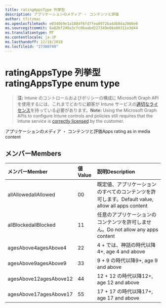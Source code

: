 ```yaml
---
title: ratingAppsType 列挙型
description: アプリケーションのメディア ・ コンテンツと評価
author: tfitzmac
ms.openlocfilehash: e0340b9e1a188df6fd7fea0972ba4db8da2060e0
ms.sourcegitcommit: 6a82bf240a3cfc0baabd227349e08a08311e3d44
ms.translationtype: MT
ms.contentlocale: ja-JP
ms.lasthandoff: 12/18/2018
ms.locfileid: "27360740"
---
```

# <a name="ratingappstype-enum-type"></a><span data-ttu-id="53f13-103">ratingAppsType 列挙型</span><span class="sxs-lookup"><span data-stu-id="53f13-103">ratingAppsType enum type</span></span>

> <span data-ttu-id="53f13-104">**注:** Intune のコントロールおよびポリシーの構成に Microsoft Graph API を使用するには、これまでどおりに顧客が Intune サービスの[適切なライセンス](https://go.microsoft.com/fwlink/?linkid=839381)を持っている必要があります。</span><span class="sxs-lookup"><span data-stu-id="53f13-104">**Note:** Using the Microsoft Graph APIs to configure Intune controls and policies still requires that the Intune service is [correctly licensed](https://go.microsoft.com/fwlink/?linkid=839381) by the customer.</span></span>

<span data-ttu-id="53f13-105">アプリケーションのメディア ・ コンテンツと評価</span><span class="sxs-lookup"><span data-stu-id="53f13-105">Apps rating as in media content</span></span>
## <a name="members"></a><span data-ttu-id="53f13-106">メンバー</span><span class="sxs-lookup"><span data-stu-id="53f13-106">Members</span></span>
|<span data-ttu-id="53f13-107">メンバー</span><span class="sxs-lookup"><span data-stu-id="53f13-107">Member</span></span>|<span data-ttu-id="53f13-108">値</span><span class="sxs-lookup"><span data-stu-id="53f13-108">Value</span></span>|<span data-ttu-id="53f13-109">説明</span><span class="sxs-lookup"><span data-stu-id="53f13-109">Description</span></span>|
|:---|:---|:---|
|<span data-ttu-id="53f13-110">allAllowed</span><span class="sxs-lookup"><span data-stu-id="53f13-110">allAllowed</span></span>|<span data-ttu-id="53f13-111">0</span><span class="sxs-lookup"><span data-stu-id="53f13-111">0</span></span>|<span data-ttu-id="53f13-112">既定値、アプリケーションのすべてのコンテンツを許可します。</span><span class="sxs-lookup"><span data-stu-id="53f13-112">Default value, allow all apps content</span></span>|
|<span data-ttu-id="53f13-113">allBlocked</span><span class="sxs-lookup"><span data-stu-id="53f13-113">allBlocked</span></span>|<span data-ttu-id="53f13-114">1</span><span class="sxs-lookup"><span data-stu-id="53f13-114">1</span></span>|<span data-ttu-id="53f13-115">任意のアプリケーションのコンテンツを許可しません。</span><span class="sxs-lookup"><span data-stu-id="53f13-115">Do not allow any apps content</span></span>|
|<span data-ttu-id="53f13-116">agesAbove4</span><span class="sxs-lookup"><span data-stu-id="53f13-116">agesAbove4</span></span>|<span data-ttu-id="53f13-117">2</span><span class="sxs-lookup"><span data-stu-id="53f13-117">2</span></span>|<span data-ttu-id="53f13-118">4 + では、神話の時代以降</span><span class="sxs-lookup"><span data-stu-id="53f13-118">4+, age 4 and above</span></span>|
|<span data-ttu-id="53f13-119">agesAbove9</span><span class="sxs-lookup"><span data-stu-id="53f13-119">agesAbove9</span></span>|<span data-ttu-id="53f13-120">3</span><span class="sxs-lookup"><span data-stu-id="53f13-120">3</span></span>|<span data-ttu-id="53f13-121">9 + 9 の時代以降</span><span class="sxs-lookup"><span data-stu-id="53f13-121">9+, age 9 and above</span></span>|
|<span data-ttu-id="53f13-122">agesAbove12</span><span class="sxs-lookup"><span data-stu-id="53f13-122">agesAbove12</span></span>|<span data-ttu-id="53f13-123">4</span><span class="sxs-lookup"><span data-stu-id="53f13-123">4</span></span>|<span data-ttu-id="53f13-124">12 + 12 の時代以降</span><span class="sxs-lookup"><span data-stu-id="53f13-124">12+, age 12 and above</span></span> |
|<span data-ttu-id="53f13-125">agesAbove17</span><span class="sxs-lookup"><span data-stu-id="53f13-125">agesAbove17</span></span>|<span data-ttu-id="53f13-126">5</span><span class="sxs-lookup"><span data-stu-id="53f13-126">5</span></span>|<span data-ttu-id="53f13-127">17 + 17 の時代以降</span><span class="sxs-lookup"><span data-stu-id="53f13-127">17+, age 17 and above</span></span>|



